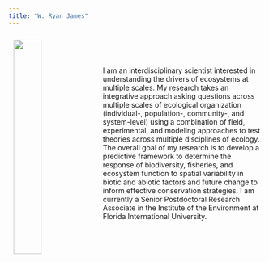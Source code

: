 ```yaml
---
title: "W. Ryan James"
---
```



<img src="JamesBonefish.png" width="33%" style="float:left; padding:10px" />

<p>&nbsp;</p>
<p>&nbsp;</p>

I am an interdisciplinary scientist interested in understanding the drivers of ecosystems at multiple scales. My research takes an integrative approach asking questions across multiple scales of ecological organization (individual-, population-, community-, and system-level) using a combination of field, experimental, and modeling approaches to test theories across multiple disciplines of ecology. The overall goal of my research is to develop a predictive framework to determine the response of biodiversity, fisheries, and ecosystem function to spatial variability in biotic and abiotic factors and future change to inform effective conservation strategies. I am currently a Senior Postdoctoral Research Associate in the Institute of the Environment at Florida International University.

